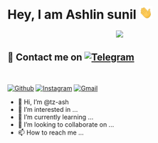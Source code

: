 
# Hey, I am Ashlin sunil <img src="https://raw.githubusercontent.com/ABSphreak/ABSphreak/master/gifs/Hi.gif" width="30px">


<p align="center">
  <img src="https://media.giphy.com/media/FqBTvSNjNzeZG/giphy.gif">
</p>


## 📨 Contact me on [![Telegram](https://img.shields.io/badge/telegram-1b77FF.svg?style=for-the-badge&logo=telegram)](https://t.me/tz_me_ash) 
<br>
<!-- Your badges
You can use the website to generate badges: https://shields.io/
-->

[![Github](https://img.shields.io/badge/-Github-000?style=flat&logo=Github&logoColor=white)](https://github.com/tz-ash)
[![Instagram](https://img.shields.io/badge/-Instagram-c13584?style=flat&labelColor=c13584&logo=instagram&logoColor=white)](https://tz_.ash)
[![Gmail](https://img.shields.io/badge/-Gmail-c14438?style=flat&logo=Gmail&logoColor=white)](Ashlin:ashlinsunil001@gmail.com)
&nbsp;

- 👋 Hi, I’m @tz-ash
- 👀 I’m interested in ...
- 🌱 I’m currently learning ...
- 💞️ I’m looking to collaborate on ...
- 📫 How to reach me ...

<!---
tz-ash/tz-ash is a ✨ special ✨ repository because its `README.md` (this file) appears on your GitHub profile.
You can click the Preview link to take a look at your changes.
--->

